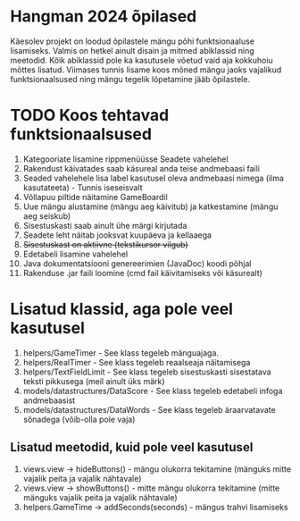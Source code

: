 # Hangman 2024 õpilased

Käesolev projekt on loodud õpilastele mängu põhi funktsionaaluse lisamiseks. Valmis on hetkel ainult disain ja mitmed
abiklassid ning meetodid. Kõik abiklassid pole ka kasutusele võetud vaid aja kokkuhoiu mõttes lisatud. Viimases tunnis
lisame koos mõned mängu jaoks vajalikud funktsionaalsused ning mängu tegelik lõpetamine jääb õpilastele.

# TODO Koos tehtavad funktsionaalsused 
1. Kategooriate lisamine rippmenüüsse Seadete vahelehel
2. Rakendust käivatades saab käsureal anda teise andmebaasi faili
3. Seaded vahelehele lisa label kasutusel oleva andmebaasi nimega (ilma kasutateeta) - Tunnis iseseisvalt
4. Võllapuu piltide näitamine GameBoardil
5. Uue mängu alustamine (mängu aeg käivitub) ja katkestamine (mängu aeg seiskub)
6. Sisestuskasti saab ainult ühe märgi kirjutada
7. Seadete leht näitab jooksvat kuupäeva ja kellaaega
8. ~~Sisestuskast on aktiivne (tekstikursor vilgub)~~
9. Edetabeli lisamine vahelehel
10. Java dokumentatsiooni genereerimien (JavaDoc) koodi põhjal
11. Rakenduse .jar faili loomine (cmd fail käivitamiseks või käsurealt)

# Lisatud klassid, aga pole veel kasutusel
1. helpers/GameTimer - See klass tegeleb mänguajaga.
2. helpers/RealTimer - See klass tegeleb reaalseaja näitamisega
3. helpers/TextFieldLimit - See klass tegeleb sisestuskasti sisestatava teksti pikkusega (meil ainult üks märk)
4. models/datastructures/DataScore - See klass tegeleb edetabeli infoga andmebaasist
5. models/datastructures/DataWords - See klass tegeleb äraarvatavate sõnadega (võib-olla pole vaja)

## Lisatud meetodid, kuid pole veel kasutusel
1. views.view -> hideButtons() - mängu olukorra tekitamine (mänguks mitte vajalik peita ja vajalik nähtavale)
2. views.view -> showButtons() - mitte mängu olukorra tekitamine (mitte mänguks vajalik peita ja vajalik nähtavale)
3. helpers.GameTime -> addSeconds(seconds) - mängus trahvi lisamiseks

